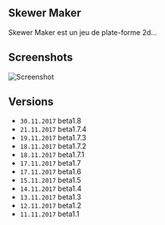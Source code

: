 ## Skewer Maker
Skewer Maker est un jeu de plate-forme 2d...

## Screenshots
![Screenshot](https://raw.githubusercontent.com/ManuStrozor/Skewer-Maker/master/screenshots/30.11.2017.png)

## Versions
* `30.11.2017` beta1.8
* `21.11.2017` beta1.7.4
* `19.11.2017` beta1.7.3
* `18.11.2017` beta1.7.2
* `18.11.2017` beta1.7.1
* `17.11.2017` beta1.7
* `17.11.2017` beta1.6
* `15.11.2017` beta1.5
* `14.11.2017` beta1.4
* `13.11.2017` beta1.3
* `12.11.2017` beta1.2
* `11.11.2017` beta1.1

